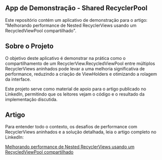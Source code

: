 ## App de Demonstração - Shared RecyclerPool
Este repositório contém um aplicativo de demonstração para o artigo: "Melhorando performance de Nested RecyclerViews usando um RecycledViewPool compartilhado".

## Sobre o Projeto
O objetivo deste aplicativo é demonstrar na prática como o compartilhamento de um RecyclerView.RecycledViewPool entre múltiplos RecyclerViews aninhados pode levar a uma melhoria significativa de performance, reduzindo a criação de ViewHolders e otimizando a rolagem da interface.

Este projeto serve como material de apoio para o artigo publicado no LinkedIn, permitindo que os leitores vejam o código e o resultado da implementação discutida.

## Artigo
Para entender todo o contexto, os desafios de performance com RecyclerViews aninhados e a solução detalhada, leia o artigo completo no LinkedIn:

[Melhorando performance de Nested RecyclerViews usando um RecycledViewPool compartilhado](https://www.linkedin.com/pulse/melhorando-performance-de-nested-recyclerviews-usando-ipiranga-ca0rf)
